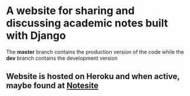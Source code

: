 # A website for sharing and discussing academic notes built with Django

The **master** branch contains the production version of the code while the **dev** branch contains the development version

## Website is hosted on Heroku and when active, maybe found at [Notesite](https://notesite.up.railway.app)
